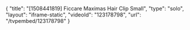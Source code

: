 {
    "title": "[1508441819] Ficcare Maximas Hair Clip  Small",
    "type": "solo",
    "layout": "iframe-static",
    "videoId": "123178798",
    "url": "\/tvpembed\/123178798"
}